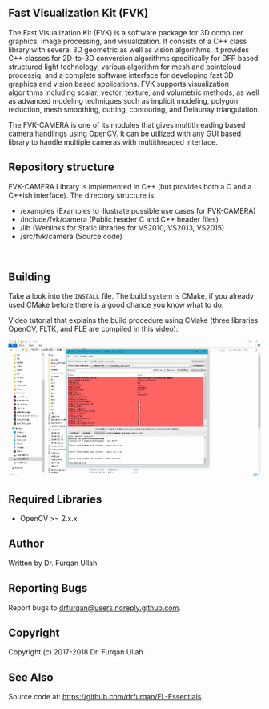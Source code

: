 ## Fast Visualization Kit (FVK)

The Fast Visualization Kit (FVK) is a software package for 3D computer graphics, image processing, and visualization. It consists of a C++ class library with several 3D geometric as well as vision algorithms. It provides C++ classes for 2D-to-3D conversion algorithms specifically for DFP based structured light technology, various algorithm for mesh and pointcloud processig, and a complete software interface for developing fast 3D graphics and vision based applications. 
FVK supports visualization algorithms including scalar, vector, texture, and volumetric methods, as well as advanced modeling techniques such as implicit modeling, polygon reduction, mesh smoothing, cutting, contouring, and Delaunay triangulation.

The FVK-CAMERA is one of its modules that gives multithreading based camera handlings using OpenCV. It can be utilized with any GUI based library to handle multiple cameras with multithreaded interface.

## Repository structure

FVK-CAMERA Library is implemented in C++ (but provides both a C and a 
C++ish interface). The directory structure is: <br/>

-  /examples (Examples to illustrate possible use cases for FVK-CAMERA)
-  /include/fvk/camera (Public header C and C++ header files) <br/>	
-  /lib (Weblinks for Static libraries for VS2010, VS2013, VS2015) <br/>	
-  /src/fvk/camera	 (Source code) <br/>						
<br/>

## Building
Take a look into the `INSTALL` file. The build system is CMake, if you already used CMake before there is a good chance you know what to do. <br/>	

Video tutorial that explains the build procedure using CMake (three libraries OpenCV, FLTK, and FLE are compiled in this video): <br/>	

[![How to Build OpenCV, FLTK, FL-Essentials using CMake](how_to_build.png)](https://youtu.be/bwVpf_uKaGo "How to Build OpenCV, FLTK, FL-Essentials using CMake")

## Required Libraries
-  OpenCV >= 2.x.x

## Author
Written by  Dr. Furqan Ullah.

## Reporting Bugs
Report bugs to drfurqan@users.noreply.github.com.

## Copyright
Copyright (c) 2017-2018 Dr. Furqan Ullah.

## See Also
Source code at: <https://github.com/drfurqan/FL-Essentials>.
